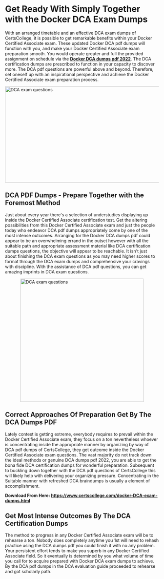 <h1><strong>Get Ready With Simply Together with the Docker DCA Exam Dumps&nbsp;</strong></h1>
<p><span style="font-weight: 400;">With an arranged timetable and an effective  DCA exam dumps of CertsCollege, it is possible to get remarkable benefits within your Docker Certified Associate exam. These updated Docker DCA pdf dumps will function with you, and make your Docker Certified Associate exam preparation smooth. You would operate greater and full the provided assignment on schedule via the <strong><a href="https://www.certscollege.com/docker-DCA-exam-dumps.html">Docker DCA dumps pdf 2022</a></strong>. The DCA certification dumps are prescribed to function in your capacity to discover more. The  DCA pdf questions are powerful above and beyond. Therefore, set oneself up with an inspirational perspective and achieve the Docker Certified Associate exam preparation process.&nbsp;</span></p>
<p><span style="font-weight: 400;"><img style="display: block; margin-left: auto; margin-right: auto;" src="https://i.ibb.co/CPDK3ps/Yellow-and-Blue-Initiative-Blog-Banner.png" alt="DCA exam questions" width="559" height="315" /></span></p>
<h2><strong>DCA PDF Dumps - Prepare Together with the Foremost Method</strong></h2>
<p><span style="font-weight: 400;">Just about every year there's a selection of understudies displaying up inside the Docker Certified Associate certification test. Get the altering possibilities from this Docker Certified Associate exam and just the people today who endeavor DCA pdf dumps appropriately come by one of the most intense outcomes. Arranging for the Docker DCA dumps pdf could appear to be an overwhelming errand in the outset however with all the suitable path and appropriate assessment material like DCA certification dumps questions, the objective will appear to be reachable. It isn't just about finishing the DCA exam questions as you may need higher scores to format through the DCA exam dumps and comprehensive your cravings with discipline. With the assistance of DCA pdf questions, you can get amazing imprints in DCA exam questions.</span></p>
<p><span style="font-weight: 400;"><a href="https://tinyurl.com/ycxx98jg"><img style="display: block; margin-left: auto; margin-right: auto;" src="https://i.ibb.co/9tMrhdY/Teacher-Appreciation-Invitation.png" alt="DCA exam questions " width="404" height="404" /></a></span></p>
<h2><strong>Correct Approaches Of Preparation Get By The DCA Dumps PDF</strong></h2>
<p><span style="font-weight: 400;">Lately contest is getting extreme, everybody requires to prevail within the Docker Certified Associate exam, they focus on a ton nevertheless whoever is concentrating inside the appropriate manner by organizing by way of DCA pdf dumps of CertsCollege, they get outcome inside the Docker Certified Associate exam questions. The vast majority do not track down the ideal methods or genuine DCA dumps pdf 2022, you are able to get the bona fide DCA certification dumps for wonderful preparation. Subsequent to buckling down together with the  DCA pdf questions of CertsCollege this will likely help with delivering your organizing pressure. Concentrating in the Suitable manner with refreshed DCA braindumps is usually a element of accomplishment.</span></p>
<p><span style="font-weight: 400;"><strong>Download From Here: <a href="https://www.certscollege.com/docker-DCA-exam-dumps.html">https://www.certscollege.com/docker-DCA-exam-dumps.html</a></strong></span></p>
<h2><strong>Get Most Intense Outcomes By The DCA Certification Dumps</strong></h2>
<p><span style="font-weight: 400;">The method to progress in any Docker Certified Associate exam will be to rehearse a ton. Nobody does completely anytime you 1st will need to rehash practice using the DCA dumps pdf you could finish it with no any problem. Your persistent effort tends to make you superb in any Docker Certified Associate field. So it eventually is determined by you what volume of time you call for to acquire prepared with Docker DCA exam dumps to achieve. By the DCA pdf dumps in the DCA evaluation guide proceeded to rehearse and got scholarly path.</span></p>
